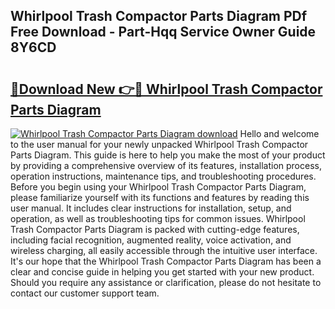 ## Whirlpool Trash Compactor Parts Diagram PDf Free Download - Part-Hqq Service Owner Guide 8Y6CD

# <h2><a href="http://dfpdoko.blite.top/?on=Whirlpool+Trash+Compactor+Parts+Diagram">🔗Download New 👉🔴 Whirlpool Trash Compactor Parts Diagram</a></h2>

[![Whirlpool Trash Compactor Parts Diagram download](https://i.imgur.com/lujVjoI.png)](http://dfpdoko.blite.top/?on=Whirlpool+Trash+Compactor+Parts+Diagram)
Hello and welcome to the user manual for your newly unpacked Whirlpool Trash Compactor Parts Diagram. This guide is here to help you make the most of your product by providing a comprehensive overview of its features, installation process, operation instructions, maintenance tips, and troubleshooting procedures. Before you begin using your Whirlpool Trash Compactor Parts Diagram, please familiarize yourself with its functions and features by reading this user manual. It includes clear instructions for installation, setup, and operation, as well as troubleshooting tips for common issues. Whirlpool Trash Compactor Parts Diagram is packed with cutting-edge features, including facial recognition, augmented reality, voice activation, and wireless charging, all easily accessible through the intuitive user interface. It's our hope that the Whirlpool Trash Compactor Parts Diagram has been a clear and concise guide in helping you get started with your new product. Should you require any assistance or clarification, please do not hesitate to contact our customer support team.
